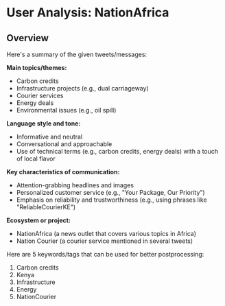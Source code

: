 # User Analysis: NationAfrica

## Overview

Here's a summary of the given tweets/messages:

**Main topics/themes:**

* Carbon credits
* Infrastructure projects (e.g., dual carriageway)
* Courier services
* Energy deals
* Environmental issues (e.g., oil spill)

**Language style and tone:**

* Informative and neutral
* Conversational and approachable
* Use of technical terms (e.g., carbon credits, energy deals) with a touch of local flavor

**Key characteristics of communication:**

* Attention-grabbing headlines and images
* Personalized customer service (e.g., "Your Package, Our Priority")
* Emphasis on reliability and trustworthiness (e.g., using phrases like "ReliableCourierKE")

**Ecosystem or project:**

* NationAfrica (a news outlet that covers various topics in Africa)
* Nation Courier (a courier service mentioned in several tweets)

Here are 5 keywords/tags that can be used for better postprocessing:

1. Carbon credits
2. Kenya
3. Infrastructure
4. Energy
5. NationCourier